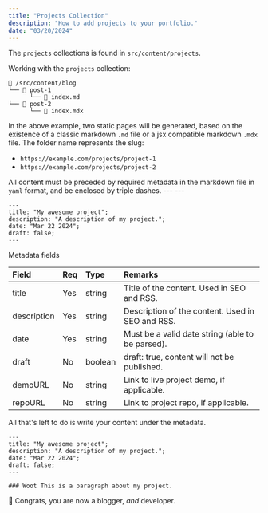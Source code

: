 ```yaml
---
title: "Projects Collection"
description: "How to add projects to your portfolio."
date: "03/20/2024"
---
```


The `projects` collections is found in `src/content/projects`.

Working with the `projects` collection:

```
📁 /src/content/blog
└── 📁 post-1
      └── 📄 index.md
└── 📁 post-2
      └── 📄 index.mdx
```

In the above example, two static pages will be generated, based on the existence of a classic markdown `.md` file or a jsx compatible markdown `.mdx` file. The folder name represents the slug:

- `https://example.com/projects/project-1`
- `https://example.com/projects/project-2`

All content must be preceded by required metadata in the markdown file in `yaml` format, and be enclosed by triple dashes. --- ---

```astro
---
title: "My awesome project";
description: "A description of my project.";
date: "Mar 22 2024";
draft: false;
---
```

Metadata fields

| Field       | Req | Type    | Remarks                                          |
| :---------- | :-- | :------ | :----------------------------------------------- |
| title       | Yes | string  | Title of the content. Used in SEO and RSS.       |
| description | Yes | string  | Description of the content. Used in SEO and RSS. |
| date        | Yes | string  | Must be a valid date string (able to be parsed). |
| draft       | No  | boolean | draft: true, content will not be published.      |
| demoURL     | No  | string  | Link to live project demo, if applicable.        |
| repoURL     | No  | string  | Link to project repo, if applicable.             |

All that's left to do is write your content under the metadata.

```astro
---
title: "My awesome project";
description: "A description of my project.";
date: "Mar 22 2024";
draft: false;
---

### Woot This is a paragraph about my project.
```

🎉 Congrats, you are now a blogger, _and_ developer.

